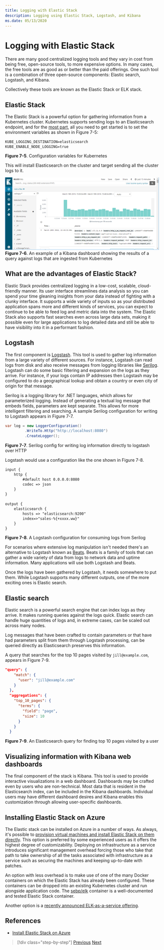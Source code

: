 ```yaml
---
title: Logging with Elastic Stack
description: Logging using Elastic Stack, Logstash, and Kibana
ms.date: 05/13/2020
---
```


# Logging with Elastic Stack

There are many good centralized logging tools and they vary in cost from being free, open-source tools, to more expensive options. In many cases, the free tools are as good as or better than the paid offerings. One such tool is a combination of three open-source components: Elastic search, Logstash, and Kibana.

Collectively these tools are known as the Elastic Stack or ELK stack.

## Elastic Stack

The Elastic Stack is a powerful option for gathering information from a Kubernetes cluster. Kubernetes supports sending logs to an Elasticsearch endpoint, and for the [most part](https://kubernetes.io/docs/tasks/debug-application-cluster/logging-elasticsearch-kibana/), all you need to get started is to set the environment variables as shown in Figure 7-5:

```kubernetes
KUBE_LOGGING_DESTINATION=elasticsearch
KUBE_ENABLE_NODE_LOGGING=true
```

**Figure 7-5**. Configuration variables for Kubernetes

This will install Elasticsearch on the cluster and target sending all the cluster logs to it.

![An example of a Kibana dashboard showing the results of a query against logs ingested from Kubernetes](./media/kibana-dashboard.png)
**Figure 7-6**. An example of a Kibana dashboard showing the results of a query against logs that are ingested from Kubernetes

## What are the advantages of Elastic Stack?

Elastic Stack provides centralized logging in a low-cost, scalable, cloud-friendly manner. Its user interface streamlines data analysis so you can spend your time gleaning insights from your data instead of fighting with a clunky interface. It supports a wide variety of inputs so as your distributed application spans more and different kinds of services, you can expect to continue to be able to feed log and metric data into the system. The Elastic Stack also supports fast searches even across large data sets, making it possible even for large applications to log detailed data and still be able to have visibility into it in a performant fashion.

## Logstash

The first component is [Logstash](https://www.elastic.co/products/logstash). This tool is used to gather log information from a large variety of different sources. For instance, Logstash can read logs from disk and also receive messages from logging libraries like [Serilog](https://serilog.net/). Logstash can do some basic filtering and expansion on the logs as they arrive. For instance, if your logs contain IP addresses then Logstash may be configured to do a geographical lookup and obtain a country or even city of origin for that message.

Serilog is a logging library for .NET languages, which allows for parameterized logging. Instead of generating a textual log message that embeds fields, parameters are kept separate. This allows for more intelligent filtering and searching. A sample Serilog configuration for writing to Logstash appears in Figure 7-7.

```csharp
var log = new LoggerConfiguration()
         .WriteTo.Http("http://localhost:8080")
         .CreateLogger();
```

**Figure 7-7**. Serilog config for writing log information directly to logstash over HTTP

Logstash would use a configuration like the one shown in Figure 7-8.

```
input {
    http {
        #default host 0.0.0.0:8080
        codec => json
    }
}

output {
    elasticsearch {
        hosts => "elasticsearch:9200"
        index=>"sales-%{+xxxx.ww}"
    }
}
```

**Figure 7-8**. A Logstash configuration for consuming logs from Serilog

For scenarios where extensive log manipulation isn't needed there's an alternative to Logstash known as [Beats](https://www.elastic.co/products/beats). Beats is a family of tools that can gather a wide variety of data from logs to network data and uptime information. Many applications will use both Logstash and Beats.

Once the logs have been gathered by Logstash, it needs somewhere to put them. While Logstash supports many different outputs, one of the more exciting ones is Elastic search.

## Elastic search

Elastic search is a powerful search engine that can index logs as they arrive. It makes running queries against the logs quick. Elastic search can handle huge quantities of logs and, in extreme cases, can be scaled out across many nodes.

Log messages that have been crafted to contain parameters or that have had parameters split from them through Logstash processing, can be queried directly as Elasticsearch preserves this information.

A query that searches for the top 10 pages visited by `jill@example.com`, appears in Figure 7-9.

```json
"query": {
    "match": {
      "user": "jill@example.com"
    }
  },
  "aggregations": {
    "top_10_pages": {
      "terms": {
        "field": "page",
        "size": 10
      }
    }
  }
```

**Figure 7-9**. An Elasticsearch query for finding top 10 pages visited by a user

## Visualizing information with Kibana web dashboards

The final component of the stack is Kibana. This tool is used to provide interactive visualizations in a web dashboard. Dashboards may be crafted even by users who are non-technical. Most data that is resident in the Elasticsearch index, can be included in the Kibana dashboards. Individual users may have different dashboard desires and Kibana enables this customization through allowing user-specific dashboards.

## Installing Elastic Stack on Azure

The Elastic stack can be installed on Azure in a number of ways. As always, it's possible to [provision virtual machines and install Elastic Stack on them directly](https://docs.microsoft.com/azure/virtual-machines/linux/tutorial-elasticsearch). This option is preferred by some experienced users as it offers the highest degree of customizability. Deploying on infrastructure as a service introduces significant management overhead forcing those who take that path to take ownership of all the tasks associated with infrastructure as a service such as securing the machines and keeping up-to-date with patches.

An option with less overhead is to make use of one of the many Docker containers on which the Elastic Stack has already been configured. These containers can be dropped into an existing Kubernetes cluster and run alongside application code. The [sebp/elk](https://elk-docker.readthedocs.io/) container is a well-documented and tested Elastic Stack container.

Another option is a [recently announced ELK-as-a-service offering](https://devops.com/logz-io-unveils-azure-open-source-elk-monitoring-solution/).

## References

- [Install Elastic Stack on Azure](https://docs.microsoft.com/azure/virtual-machines/linux/tutorial-elasticsearch)

>[!div class="step-by-step"]
>[Previous](observability-patterns.md)
>[Next](monitoring-azure-kubernetes.md)
